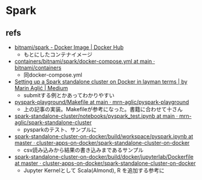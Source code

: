 # Spark

## refs

- [bitnami/spark - Docker Image | Docker Hub](https://hub.docker.com/r/bitnami/spark)
  - もとにしたコンテナイメージ
- [containers/bitnami/spark/docker-compose.yml at main · bitnami/containers](https://github.com/bitnami/containers/blob/main/bitnami/spark/docker-compose.yml)
  - 同docker-compose.yml
- [Setting up a Spark standalone cluster on Docker in layman terms | by Marin Aglić | Medium](https://medium.com/@MarinAgli1/setting-up-a-spark-standalone-cluster-on-docker-in-layman-terms-8cbdc9fdd14b)
  - submitする例とかあってわかりやすい
- [pyspark-playground/Makefile at main · mrn-aglic/pyspark-playground](https://github.com/mrn-aglic/pyspark-playground/blob/main/Makefile)
  - 上の記事の実装。Makefileが参考になった。書籍に合わせて十さん
- [spark-standalone-cluster/notebooks/pyspark_test.ipynb at main · mrn-aglic/spark-standalone-cluster](https://github.com/mrn-aglic/spark-standalone-cluster/blob/main/notebooks/pyspark_test.ipynb)
  - pysparkのテスト、サンプルに
- [spark-standalone-cluster-on-docker/build/workspace/pyspark.ipynb at master · cluster-apps-on-docker/spark-standalone-cluster-on-docker](https://github.com/cluster-apps-on-docker/spark-standalone-cluster-on-docker/blob/master/build/workspace/pyspark.ipynb)
  - csv読み込みから結果の書き込みまであるサンプル
- [spark-standalone-cluster-on-docker/build/docker/jupyterlab/Dockerfile at master · cluster-apps-on-docker/spark-standalone-cluster-on-docker](https://github.com/cluster-apps-on-docker/spark-standalone-cluster-on-docker/blob/master/build/docker/jupyterlab/Dockerfile)
  - Jupyter Kernelとして Scala(Almond), R を追加する参考に
